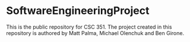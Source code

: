 # SoftwareEngineeringProject
This is the public repository for CSC 351. The project created in this repository is authored by Matt Palma, Michael Olenchuk and Ben Girone.
